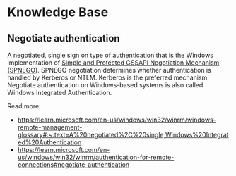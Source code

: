 # Knowledge Base

## Negotiate authentication

A negotiated, single sign on type of authentication that is the Windows implementation of [Simple and Protected GSSAPI Negotiation Mechanism (SPNEGO)](https://learn.microsoft.com/en-us/windows/win32/winrm/windows-remote-management-glossary). SPNEGO negotiation determines whether authentication is handled by Kerberos or NTLM. Kerberos is the preferred mechanism. Negotiate authentication on Windows-based systems is also called Windows Integrated Authentication.

Read more:

- https://learn.microsoft.com/en-us/windows/win32/winrm/windows-remote-management-glossary#:~:text=A%20negotiated%2C%20single,Windows%20Integrated%20Authentication
- https://learn.microsoft.com/en-us/windows/win32/winrm/authentication-for-remote-connections#negotiate-authentication
